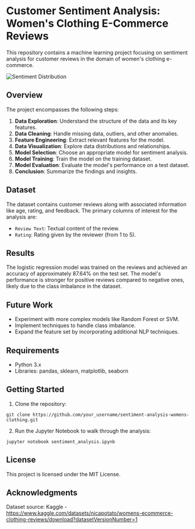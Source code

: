 # Customer Sentiment Analysis: Women's Clothing E-Commerce Reviews

This repository contains a machine learning project focusing on sentiment analysis for customer reviews in the domain of women's clothing e-commerce.

![Sentiment Distribution](sentiment_analysis.ipynb)


## Overview

The project encompasses the following steps:

1. **Data Exploration**: Understand the structure of the data and its key features.
2. **Data Cleaning**: Handle missing data, outliers, and other anomalies.
3. **Feature Engineering**: Extract relevant features for the model.
4. **Data Visualization**: Explore data distributions and relationships.
5. **Model Selection**: Choose an appropriate model for sentiment analysis.
6. **Model Training**: Train the model on the training dataset.
7. **Model Evaluation**: Evaluate the model's performance on a test dataset.
8. **Conclusion**: Summarize the findings and insights.

## Dataset

The dataset contains customer reviews along with associated information like age, rating, and feedback. The primary columns of interest for the analysis are:

- `Review Text`: Textual content of the review.
- `Rating`: Rating given by the reviewer (from 1 to 5).

## Results

The logistic regression model was trained on the reviews and achieved an accuracy of approximately 87.64% on the test set. The model's performance is stronger for positive reviews compared to negative ones, likely due to the class imbalance in the dataset.

## Future Work

- Experiment with more complex models like Random Forest or SVM.
- Implement techniques to handle class imbalance.
- Expand the feature set by incorporating additional NLP techniques.

## Requirements

- Python 3.x
- Libraries: pandas, sklearn, matplotlib, seaborn

## Getting Started

1. Clone the repository:
```
git clone https://github.com/your_username/sentiment-analysis-womens-clothing.git
```

2. Run the Jupyter Notebook to walk through the analysis:
```
jupyter notebook sentiment_analysis.ipynb
```

## License

This project is licensed under the MIT License.  

## Acknowledgments

Dataset source: Kaggle - https://www.kaggle.com/datasets/nicapotato/womens-ecommerce-clothing-reviews/download?datasetVersionNumber=1 
